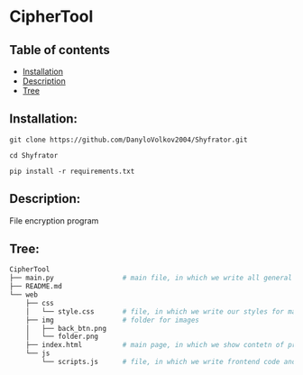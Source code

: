 # CipherTool

## Table of contents
* [Installation](#installation)
* [Description](#description)
* [Tree](#tree)

## Installation:
```
git clone https://github.com/DanyloVolkov2004/Shyfrator.git
```

```
cd Shyfrator
```

```
pip install -r requirements.txt
```

## Description:
File encryption program

## Tree:
```bash
CipherTool
├── main.py                 # main file, in which we write all general functions for backend and connect backend with frontend
├── README.md
└── web
    ├── css
    │   └── style.css       # file, in which we write our styles for main page
    ├── img                 # folder for images
    │   ├── back_btn.png
    │   └── folder.png
    ├── index.html          # main page, in which we show contetn of program
    └── js
        └── scripts.js      # file, in which we write frontend code and connect frontend with backend
```
